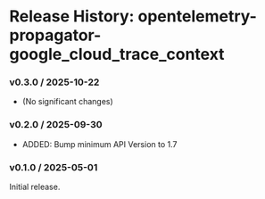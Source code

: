 # Release History: opentelemetry-propagator-google_cloud_trace_context

### v0.3.0 / 2025-10-22

* (No significant changes)

### v0.2.0 / 2025-09-30

* ADDED: Bump minimum API Version to 1.7

### v0.1.0 / 2025-05-01

Initial release.
